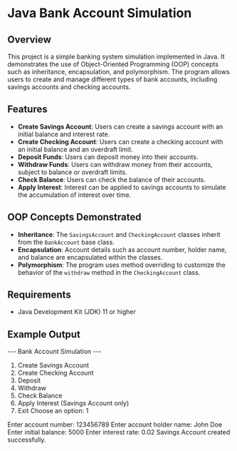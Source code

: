 # Java Bank Account Simulation

## Overview

This project is a simple banking system simulation implemented in Java. It demonstrates the use of Object-Oriented Programming (OOP) concepts such as inheritance, encapsulation, and polymorphism. The program allows users to create and manage different types of bank accounts, including savings accounts and checking accounts.

## Features

- **Create Savings Account**: Users can create a savings account with an initial balance and interest rate.
- **Create Checking Account**: Users can create a checking account with an initial balance and an overdraft limit.
- **Deposit Funds**: Users can deposit money into their accounts.
- **Withdraw Funds**: Users can withdraw money from their accounts, subject to balance or overdraft limits.
- **Check Balance**: Users can check the balance of their accounts.
- **Apply Interest**: Interest can be applied to savings accounts to simulate the accumulation of interest over time.

## OOP Concepts Demonstrated

- **Inheritance**: The `SavingsAccount` and `CheckingAccount` classes inherit from the `BankAccount` base class.
- **Encapsulation**: Account details such as account number, holder name, and balance are encapsulated within the classes.
- **Polymorphism**: The program uses method overriding to customize the behavior of the `withdraw` method in the `CheckingAccount` class.

## Requirements

- Java Development Kit (JDK) 11 or higher

## Example Output

--- Bank Account Simulation ---
1. Create Savings Account
2. Create Checking Account
3. Deposit
4. Withdraw
5. Check Balance
6. Apply Interest (Savings Account only)
7. Exit
Choose an option: 1

Enter account number: 123456789
Enter account holder name: John Doe
Enter initial balance: 5000
Enter interest rate: 0.02
Savings Account created successfully.

